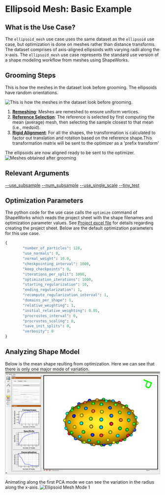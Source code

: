 # Ellipsoid Mesh: Basic Example

## What is the Use Case? 
The `ellipsoid_mesh` use case uses the same dataset as the `ellipsoid` use case, but optimization is done on meshes rather than distance transforms. The dataset comprises of axis-aligned ellipsoids with varying radii along the x-axis. The `ellipsoid_mesh` use case represents the standard use version of a shape modeling workflow from meshes using ShapeWorks. 

## Grooming Steps

This is how the meshes in the dataset look before grooming. The ellipsoids have random orientations.

![This is how the meshes in the dataset look before grooming.](https://sci.utah.edu/~shapeworks/doc-resources/pngs/ellipsoid_mesh_pre_groom.png)

1. [**Remeshing**](../../workflow/groom.md#remesh): Meshes are remeshed to ensure uniform vertices.
2. [**Reference Selection**](../../workflow/groom.md#aligning-meshes): The reference is selected by first computing the mean (average) mesh, then selecting the sample closest to that mean (i.e., medoid).
3. [**Rigid Alignment**](../../workflow/groom.md#aligning-meshes): For all the shapes, the transformation is calculated to factor out translation and rotation based on the reference shape.This transformation matrix will be sent to the optimizer as a 'prefix transform'

The ellipsoids are now aligned ready to be sent to the optimizer.
![Meshes obtained after grooming](https://sci.utah.edu/~shapeworks/doc-resources/pngs/ellipsoid_mesh_post_groom.png)

## Relevant Arguments
[--use_subsample](../use-cases.md#-use_subsample)
[--num_subsample](../use-cases.md#-use_subsample)
[--use_single_scale](../use-cases.md#-use_single_scale)
[--tiny_test](../use-cases.md#-tiny_test)

## Optimization Parameters
The python code for the use case calls the `optimize` command of ShapeWorks which reads the project sheet with the shape filenames and optimization parameter values. See [Project excel file](../../workflow/parameters.md#project-excel-file) for details regarding creating the project sheet.
Below are the default optimization parameters for this use case.

```python
{
        "number_of_particles": 128,
        "use_normals": 0,
        "normal_weight": 10.0,
        "checkpointing_interval": 1000,
        "keep_checkpoints": 0,
        "iterations_per_split": 1000,
        "optimization_iterations": 1000,
        "starting_regularization": 10,
        "ending_regularization": 1,
        "recompute_regularization_interval": 1,
        "domains_per_shape": 1,
        "relative_weighting": 1,
        "initial_relative_weighting": 0.05,
        "procrustes_interval": 0,
        "procrustes_scaling": 0,
        "save_init_splits": 0,
        "verbosity": 0
}
```

## Analyzing Shape Model
Below is the mean shape reulting from optimization. Here we can see that there is only one major mode of variation.
![Ellipsoid Mesh Optimization](../../img/use-cases/ellipsoid_mesh.png)

Animating along the first PCA mode we can see the variation in the radius along the x-axis.
![Ellipsoid Mesh Mode 1](https://sci.utah.edu/~shapeworks/doc-resources/gifs/ellipsoid_mesh_1mode.gif)

